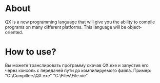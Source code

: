# About
QX is a new programming language that will give you the ability to compile programs on many different platforms. This language will be object-oriented.

# How to use?
Вы можете транслировать программу скачав QX.exe и запустив его через консоль с передачей пути до компилируемого файла. Пример: "C:\Compillers\QX.exe" "C:\Files\File.vie"
